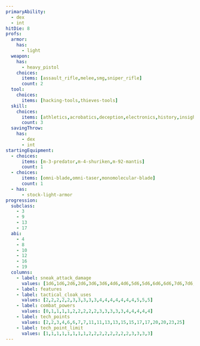 ```yaml
---
primaryAbility:
  - dex
  - int
hitDie: 8
profs:
  armor:
    has:
      - light
  weapon:
    has:
      - heavy_pistol
    choices:
      items: [assault_rifle,melee,smg,sniper_rifle]
      count: 2
  tool:
    choices:
      items: [hacking-tools,thieves-tools]
  skill:
    choices:
      items: [athletics,acrobatics,deception,electronics,history,insight,investigation,perception,persuasion,sleight_of_hand,stealth,vehicle_handling]
      count: 3
  savingThrow:
    has:
      - dex
      - int
startingEquipment:
  - choices:
      items: [m-3-predator,m-4-shuriken,m-92-mantis]
      count: 1
  - choices:
      items: [omni-blade,omni-taser,monomolecular-blade]
      count: 1
  - has:
      - stock-light-armor
progression:
  subclass:
    - 3
    - 9
    - 13
    - 17
  abi:
    - 4
    - 8
    - 10
    - 12
    - 16
    - 19
  columns:
    - label: sneak_attack_damage
      values: [1d6,1d6,2d6,2d6,3d6,3d6,4d6,4d6,5d6,5d6,6d6,6d6,7d6,7d6,8d6,8d6,9d6,9d6,10d6,10d6]
    - label: features
    - label: tactical_cloak_uses
      values: [2,2,2,2,2,3,3,3,3,3,4,4,4,4,4,4,4,5,5,5]
    - label: combat_powers
      values: [0,1,1,1,1,2,2,2,2,2,3,3,3,3,3,4,4,4,4,4]
    - label: tech_points
      values: [2,2,3,4,6,6,7,7,11,11,13,13,15,15,17,17,20,20,23,25]
    - label: tech_point_limit
      values: [1,1,1,1,1,1,1,1,2,2,2,2,2,2,2,2,3,3,3,3]
---
```

